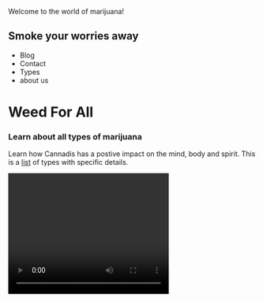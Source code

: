 Welcome to the world of marijuana!
<!DOCTYPE html>
<html>
<head>
  <title>Get lifed </title>
  <meta charset="utf-8"/>
  <link rel="stylesheet" type="text/css" href="main.css">
</head>
<body>
  <div class="container">
  <div class="nav">
    
    
 <h2>Smoke your worries away</h2>
  
  <ul>
    <li>Blog	</li>
		<li>Contact</li>
  	<li>Types</li>
  	<li> about us</li>
  </ul>
  </div>

<div class="main">
  <h1>Weed For All</h1>
  <h3>Learn about all types of marijuana</h3>
 <p> Learn how Cannadis has a postive impact on the mind, body and spirit.
 This is a <a href="https://en.wikipedia.org/wiki/Cannabis_(drug)">list</a> of types with specific details.</p>
 <video width="325" height="245" controls>
<video width="325" height="245" controls> <source src="https://s3.amazonaws.com/codecademy-content/projects/make-a-website/lesson-1/ollie.mp4" type="video/mp4"> 
   </video> 
  
  </div>
  </div>
</body>
</html>
